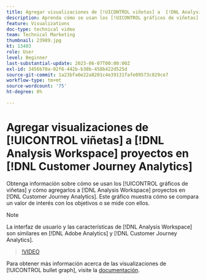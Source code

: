 ```yaml
---
title: Agregar visualizaciones de [!UICONTROL viñetas] a  [!DNL Analysis Workspace] proyectos
description: Aprenda cómo se usan los [!UICONTROL gráficos de viñetas] y cómo agregarlos a  [!DNL Analysis Workspace] proyectos en [!DNL Customer Journey Analytics].
feature: Visualizations
doc-type: technical video
team: Technical Marketing
thumbnail: 23989.jpg
kt: 13403
role: User
level: Beginner
last-substantial-update: 2023-06-07T00:00:00Z
exl-id: 3456b70a-02f6-442b-b38b-458b422d525d
source-git-commit: 1a23bfa0e22a8201c4e39131fafe09573c829ce7
workflow-type: tm+mt
source-wordcount: '75'
ht-degree: 0%

---
```


# Agregar visualizaciones de [!UICONTROL viñetas] a [!DNL Analysis Workspace] proyectos en [!DNL Customer Journey Analytics]

Obtenga información sobre cómo se usan los [!UICONTROL gráficos de viñetas] y cómo agregarlos a [!DNL Analysis Workspace] proyectos en [!DNL Customer Journey Analytics]. Este gráfico muestra cómo se compara un valor de interés con los objetivos o se mide con ellos.

>[!NOTE]
>
>La interfaz de usuario y las características de [!DNL Analysis Workspace] son similares en [!DNL Adobe Analytics] y [!DNL Customer Journey Analytics].

>[!VIDEO](https://video.tv.adobe.com/v/41511/?quality=12&learn=on&captions=spa)

Para obtener más información acerca de las visualizaciones de [!UICONTROL bullet graph], visite la [documentación](https://experienceleague.adobe.com/docs/analytics-platform/using/cja-workspace/visualizations/bullet-graph.html?lang=es).

